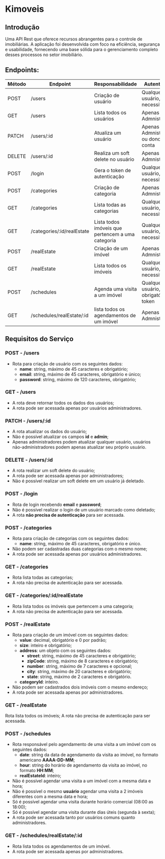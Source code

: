 # Kimoveis

## Introdução

Uma API Rest que oferece recursos abrangentes para o controle de imobiliárias. A aplicação foi desenvolvida com foco na eficiência, segurança e usabilidade, fornecendo uma base sólida para o gerenciamento completo desses processos no setor imobiliário.


## Endpoints:

| Método | Endpoint                   | Responsabilidade                                  | Autenticação                           |
| ------ | -------------------------- | ------------------------------------------------- | -------------------------------------- |
| POST   | /users                     | Criação de usuário                                | Qualquer usuário, não necessita token  |
| GET    | /users                     | Lista todos os usuários                           | Apenas Admnistradores                  |
| PATCH  | /users/:id                 | Atualiza um usuário                               | Apenas Admnistradores ou dono da conta |
| DELETE | /users/:id                 | Realiza um soft delete no usuário                 | Apenas Admnistradores                  |
| POST   | /login                     | Gera o token de autenticação                      | Qualquer usuário, não necessita token  |
| POST   | /categories                | Criação de categoria                              | Apenas Admnistradores                  |
| GET    | /categories                | Lista todas as categorias                         | Qualquer usuário, não necessita token  |
| GET    | /categories/:id/realEstate | Lista todos imóveis que pertencem a uma categoria | Qualquer usuário, não necessita token  |
| POST   | /realEstate                | Criação de um imóvel                              | Apenas Admnistradores                  |
| GET    | /realEstate                | Lista todos os imóveis                            | Qualquer usuário, não necessita token  |
| POST   | /schedules                 | Agenda uma visita a um imóvel                     | Qualquer usuário, obrigatório token    |
| GET    | /schedules/realEstate/:id  | lista todos os agendamentos de um imóvel          | Apenas Admnistradores                  |

## Requisitos do Serviço

### POST - /users

-   Rota para criação de usuário com os seguintes dados:
    -   **name**: string, máximo de 45 caracteres e obrigatório;
    -   **email**: string, máximo de 45 caracteres, obrigatório e único;
    -   **password**: string, máximo de 120 caracteres, obrigatório;

### GET - /users

-   A rota deve retornar todos os dados dos usuários;
-   A rota pode ser acessada apenas por usuários administradores.

### PATCH - /users/:id

-   A rota atualizar os dados do usuário;
-   Não é possível atualizar os campos **id** e **admin**;
-   Apenas administradores podem atualizar qualquer usuário, usuários não-administradores podem apenas atualizar seu próprio usuário.

### DELETE - /users/:id

-   A rota realizar um soft delete do usuário;
-   A rota pode ser acessada apenas por administradores;
-   Não é possível realizar um soft delete em um usuário já deletado.

### POST - /login

-   Rota de login recebendo **email** e **password**;
-   Não é possível realizar o login de um usuário marcado como deletado;
-   A rota **não precisa de autenticação** para ser acessada.

### POST - /categories

-   Rota para criação de categorias com os seguintes dados:
    -   **name**: string, máximo de 45 caracteres, obrigatório e único.
-   Não podem ser cadastradas duas categorias com o mesmo nome;
-   A rota pode ser acessada apenas por usuários administradores.

### GET - /categories

-   Rota lista todas as categorias;
-   A rota não precisa de autenticação para ser acessada.

### GET - /categories/:id/realEstate

-   Rota lista todos os imóveis que pertencem a uma categoria;
-   A rota não precisa de autenticação para ser acessada.

### POST - /realEstate

-   Rota para criação de um imóvel com os seguintes dados:
    -   **value**: decimal, obrigatório e 0 por padrão;
    -   **size**: inteiro e obrigatório;
    -   **address**: um objeto com os seguintes dados:
        -   **street**: string, máximo de 45 caracteres e obrigatório;
        -   **zipCode**: string, máximo de 8 caracteres e obrigatório;
        -   **number**: string, máximo de 7 caracteres e opcional;
        -   **city**: string, máximo de 20 caracteres e obrigatório;
        -   **state**: string, máximo de 2 caracteres e obrigatório.
    -   **categoryId**: inteiro.
-   Não podem ser cadastrados dois imóveis com o mesmo endereço;
-   A rota pode ser acessada apenas por administradores.

### GET - /realEstate

Rota lista todos os imóveis;
A rota não precisa de autenticação para ser acessada.

### POST - /schedules

-   Rota responsável pelo agendamento de uma visita a um imóvel com os seguintes dados:
    -   **date**: string da data de agendamento da visita ao imóvel, no formato americano **AAAA-DD-MM**;
    -   **hour**: string do horário de agendamento da visita ao imóvel, no formato **HH:MM**;
    -   **realEstateId**: inteiro;
-   Não é possível agendar uma visita a um imóvel com a mesma data e hora;
-   Não é possível o mesmo **usuário** agendar uma visita a 2 imóveis diferentes com a mesma data e hora;
-   Só é possível agendar uma visita durante horário comercial (08:00 as 18:00);
-   Só é possível agendar uma visita durante dias úteis (segunda à sexta);
-   A rota pode ser acessada tanto por usuários comuns quanto administradores.

### GET - /schedules/realEstate/:id

-   Rota lista todos os agendamentos de um imóvel.
-   A rota pode ser acessada apenas por administradores.

